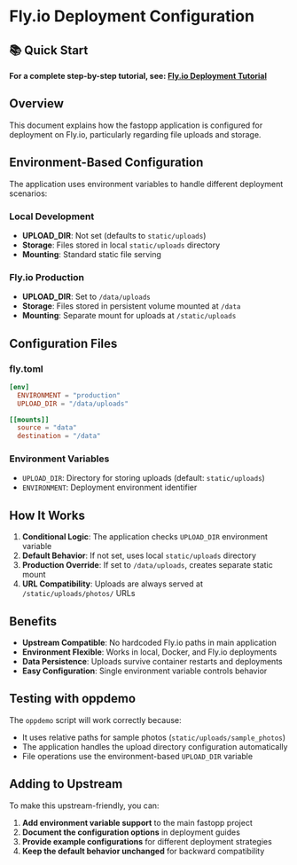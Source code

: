 # Fly.io Deployment Configuration

## 📚 Quick Start

**For a complete step-by-step tutorial, see: [Fly.io Deployment Tutorial](./fly-deployment-tutorial.md)**

## Overview

This document explains how the fastopp application is configured for deployment on Fly.io, particularly regarding file uploads and storage.

## Environment-Based Configuration

The application uses environment variables to handle different deployment scenarios:

### Local Development
- **UPLOAD_DIR**: Not set (defaults to `static/uploads`)
- **Storage**: Files stored in local `static/uploads` directory
- **Mounting**: Standard static file serving

### Fly.io Production
- **UPLOAD_DIR**: Set to `/data/uploads`
- **Storage**: Files stored in persistent volume mounted at `/data`
- **Mounting**: Separate mount for uploads at `/static/uploads`

## Configuration Files

### fly.toml
```toml
[env]
  ENVIRONMENT = "production"
  UPLOAD_DIR = "/data/uploads"

[[mounts]]
  source = "data"
  destination = "/data"
```

### Environment Variables
- `UPLOAD_DIR`: Directory for storing uploads (default: `static/uploads`)
- `ENVIRONMENT`: Deployment environment identifier

## How It Works

1. **Conditional Logic**: The application checks `UPLOAD_DIR` environment variable
2. **Default Behavior**: If not set, uses local `static/uploads` directory
3. **Production Override**: If set to `/data/uploads`, creates separate static mount
4. **URL Compatibility**: Uploads are always served at `/static/uploads/photos/` URLs

## Benefits

- **Upstream Compatible**: No hardcoded Fly.io paths in main application
- **Environment Flexible**: Works in local, Docker, and Fly.io deployments
- **Data Persistence**: Uploads survive container restarts and deployments
- **Easy Configuration**: Single environment variable controls behavior

## Testing with oppdemo

The `oppdemo` script will work correctly because:
- It uses relative paths for sample photos (`static/uploads/sample_photos`)
- The application handles the upload directory configuration automatically
- File operations use the environment-based `UPLOAD_DIR` variable

## Adding to Upstream

To make this upstream-friendly, you can:

1. **Add environment variable support** to the main fastopp project
2. **Document the configuration options** in deployment guides
3. **Provide example configurations** for different deployment strategies
4. **Keep the default behavior unchanged** for backward compatibility
